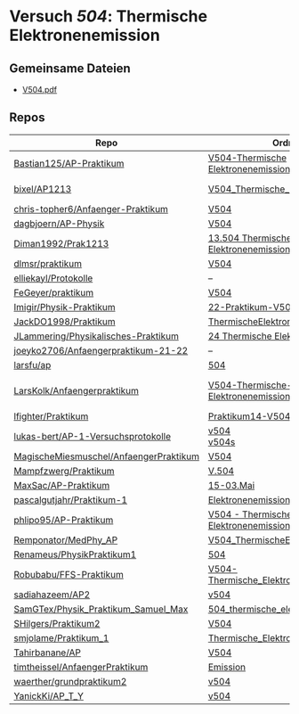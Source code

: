 # Versuch *504*: Thermische Elektronenemission

## Gemeinsame Dateien
- [V504.pdf](https://docs.google.com/viewer?url=https://raw.githubusercontent.com/JLammering/Physikalisches-Praktikum/master/24%20Thermische%20Elektronenemission/V504.pdf)

## Repos

|                                          Repo                                          |                                                                            Ordner                                                                             |                                                                                                                                                                                                                                                      PDFs                                                                                                                                                                                                                                                       |
|----------------------------------------------------------------------------------------|---------------------------------------------------------------------------------------------------------------------------------------------------------------|-----------------------------------------------------------------------------------------------------------------------------------------------------------------------------------------------------------------------------------------------------------------------------------------------------------------------------------------------------------------------------------------------------------------------------------------------------------------------------------------------------------------|
|[Bastian125/AP-Praktikum](../repo/Bastian125/AP-Praktikum)                              |[V504-Thermische Elektronenemission](https://github.com/Bastian125/AP/tree/master/V504-Thermische%20Elektronenemission)                                        |[504 - Thermische Elektronenemission.pdf](https://docs.google.com/viewer?url=https://raw.githubusercontent.com/Bastian125/AP-Praktikum/master/Versuche/504%20-%20Thermische%20Elektronenemission.pdf)                                                                                                                                                                                                                                                                                                            |
|[bixel/AP1213](../repo/bixel/AP1213)                                                    |[V504_Thermische_E](https://github.com/bixel/AP1213/tree/master/V504_Thermische_E)                                                                             |[00_protokoll.pdf](https://docs.google.com/viewer?url=https://raw.githubusercontent.com/bixel/AP1213/master/V504_Thermische_E/00_protokoll.pdf)<br/>[anleitung_V504.pdf](https://docs.google.com/viewer?url=https://raw.githubusercontent.com/bixel/AP1213/master/V504_Thermische_E/anleitung_V504.pdf)                                                                                                                                                                                                          |
|[chris-topher6/Anfaenger-Praktikum](../repo/chris-topher6/Anfaenger-Praktikum)          |[V504](https://github.com/chris-topher6/Anfaenger-Praktikum/tree/master/V504)                                                                                  |–                                                                                                                                                                                                                                                                                                                                                                                                                                                                                                                |
|[dagbjoern/AP-Physik](../repo/dagbjoern/AP-Physik)                                      |[V504](https://github.com/dagbjoern/AP-Physik/tree/master/V504)                                                                                                |–                                                                                                                                                                                                                                                                                                                                                                                                                                                                                                                |
|[Diman1992/Prak1213](../repo/Diman1992/Prak1213)                                        |[13.504 Thermische Elektronenemission](https://github.com/Diman1992/Prak1213/tree/master/13.504%20Thermische%20Elektronenemission)                             |–                                                                                                                                                                                                                                                                                                                                                                                                                                                                                                                |
|[dlmsr/praktikum](../repo/dlmsr/praktikum)                                              |[V504](https://github.com/dlmsr/praktikum/tree/master/V504)                                                                                                    |–                                                                                                                                                                                                                                                                                                                                                                                                                                                                                                                |
|[elliekayl/Protokolle](../repo/elliekayl/Protokolle)                                    |–                                                                                                                                                              |[V504_Thermische_Elektronenemission.pdf](https://docs.google.com/viewer?url=https://raw.githubusercontent.com/elliekayl/Protokolle/master/V400-703/V504_Thermische_Elektronenemission.pdf)                                                                                                                                                                                                                                                                                                                       |
|[FeGeyer/praktikum](../repo/FeGeyer/praktikum)                                          |[V504](https://github.com/FeGeyer/praktikum/tree/master/4_Semester/V504)                                                                                       |[V504.pdf](https://docs.google.com/viewer?url=https://raw.githubusercontent.com/FeGeyer/praktikum/master/4_Semester/PDF-Dateien/V504.pdf)                                                                                                                                                                                                                                                                                                                                                                        |
|[Imigir/Physik-Praktikum](../repo/Imigir/Physik-Praktikum)                              |[22-Praktikum-V504](https://github.com/Imigir/Physik-Praktikum/tree/master/22-Praktikum-V504)                                                                  |–                                                                                                                                                                                                                                                                                                                                                                                                                                                                                                                |
|[JackDO1998/Praktikum](../repo/JackDO1998/Praktikum)                                    |[ThermischeElektronenemmission](https://github.com/JackDO1998/Praktikum/tree/main/ThermischeElektronenemmission)                                               |[main.pdf](https://docs.google.com/viewer?url=https://raw.githubusercontent.com/JackDO1998/Praktikum/main/ThermischeElektronenemmission/main.pdf)                                                                                                                                                                                                                                                                                                                                                                |
|[JLammering/Physikalisches-Praktikum](../repo/JLammering/Physikalisches-Praktikum)      |[24 Thermische Elektronenemission](https://github.com/JLammering/Physikalisches-Praktikum/tree/master/24%20Thermische%20Elektronenemission)                    |–                                                                                                                                                                                                                                                                                                                                                                                                                                                                                                                |
|[joeyko2706/Anfaengerpraktikum-21-22](../repo/joeyko2706/Anfaengerpraktikum-21-22)      |–                                                                                                                                                              |[v504.pdf](https://docs.google.com/viewer?url=https://raw.githubusercontent.com/joeyko2706/Anfaengerpraktikum-21-22/main/Protokolle/v504.pdf)                                                                                                                                                                                                                                                                                                                                                                    |
|[larsfu/ap](../repo/larsfu/ap)                                                          |[504](https://github.com/larsfu/ap/tree/master/504)                                                                                                            |–                                                                                                                                                                                                                                                                                                                                                                                                                                                                                                                |
|[LarsKolk/Anfaengerpraktikum](../repo/LarsKolk/Anfaengerpraktikum)                      |[V504-Thermische-Elektronenemission](https://github.com/LarsKolk/Anfaengerpraktikum/tree/master/V504-Thermische-Elektronenemission)                            |[main.pdf](https://docs.google.com/viewer?url=https://raw.githubusercontent.com/LarsKolk/Anfaengerpraktikum/master/V504-Thermische-Elektronenemission/main.pdf)<br/>[main2.pdf](https://docs.google.com/viewer?url=https://raw.githubusercontent.com/LarsKolk/Anfaengerpraktikum/master/V504-Thermische-Elektronenemission/main2.pdf)<br/>[V504_alt.pdf](https://docs.google.com/viewer?url=https://raw.githubusercontent.com/LarsKolk/Anfaengerpraktikum/master/V504-Thermische-Elektronenemission/V504_alt.pdf)|
|[lfighter/Praktikum](../repo/lfighter/Praktikum)                                        |[Praktikum14-V504](https://github.com/lfighter/Praktikum/tree/master/Praktikum14-V504)                                                                         |–                                                                                                                                                                                                                                                                                                                                                                                                                                                                                                                |
|[lukas-bert/AP-1-Versuchsprotokolle](../repo/lukas-bert/AP-1-Versuchsprotokolle)        |[v504](https://github.com/lukas-bert/AP-1-Versuchsprotokolle/tree/main/v504)<br/>[v504s](https://github.com/lukas-bert/AP-1-Versuchsprotokolle/tree/main/v504s)|–                                                                                                                                                                                                                                                                                                                                                                                                                                                                                                                |
|[MagischeMiesmuschel/AnfaengerPraktikum](../repo/MagischeMiesmuschel/AnfaengerPraktikum)|[V504](https://github.com/MagischeMiesmuschel/AnfaengerPraktikum/tree/master/V504)                                                                             |–                                                                                                                                                                                                                                                                                                                                                                                                                                                                                                                |
|[Mampfzwerg/Praktikum](../repo/Mampfzwerg/Praktikum)                                    |[V.504](https://github.com/Mampfzwerg/Praktikum/tree/master/V.504)                                                                                             |[main.pdf](https://docs.google.com/viewer?url=https://raw.githubusercontent.com/Mampfzwerg/Praktikum/master/V.504/latex-template/main.pdf)                                                                                                                                                                                                                                                                                                                                                                       |
|[MaxSac/AP-Praktikum](../repo/MaxSac/AP-Praktikum)                                      |[15-03.Mai](https://github.com/MaxSac/AP-Praktikum/tree/master/15-03.Mai)                                                                                      |–                                                                                                                                                                                                                                                                                                                                                                                                                                                                                                                |
|[pascalgutjahr/Praktikum-1](../repo/pascalgutjahr/Praktikum-1)                          |[Elektronenemission](https://github.com/pascalgutjahr/Praktikum-1/tree/master/Elektronenemission)                                                              |–                                                                                                                                                                                                                                                                                                                                                                                                                                                                                                                |
|[phlipo95/AP-Praktikum](../repo/phlipo95/AP-Praktikum)                                  |[V504 - Thermische Elektronenemissionen](https://github.com/phlipo95/AP-Praktikum/tree/master/V504%20-%20Thermische%20Elektronenemissionen)                    |–                                                                                                                                                                                                                                                                                                                                                                                                                                                                                                                |
|[Remponator/MedPhy_AP](../repo/Remponator/MedPhy_AP)                                    |[V504_ThermischeElektronenemission](https://github.com/Remponator/MedPhy_AP/tree/master/V504_ThermischeElektronenemission)                                     |[Main.pdf](https://docs.google.com/viewer?url=https://raw.githubusercontent.com/Remponator/MedPhy_AP/master/V504_ThermischeElektronenemission/Main.pdf)                                                                                                                                                                                                                                                                                                                                                          |
|[Renameus/PhysikPraktikum1](../repo/Renameus/PhysikPraktikum1)                          |[504](https://github.com/Renameus/PhysikPraktikum1/tree/master/Versuche/504)                                                                                   |[protokoll.pdf](https://docs.google.com/viewer?url=https://raw.githubusercontent.com/Renameus/PhysikPraktikum1/master/Versuche/504/protokoll.pdf)                                                                                                                                                                                                                                                                                                                                                                |
|[Robubabu/FFS-Praktikum](../repo/Robubabu/FFS-Praktikum)                                |[V504-Thermische_Elektronenemission](https://github.com/Robubabu/FFS-Praktikum/tree/master/V504-Thermische_Elektronenemission)                                 |[V504.pdf](https://docs.google.com/viewer?url=https://raw.githubusercontent.com/Robubabu/FFS-Praktikum/master/Versuchs_pdfs/SS/V504.pdf)                                                                                                                                                                                                                                                                                                                                                                         |
|[sadiahazeem/AP2](../repo/sadiahazeem/AP2)                                              |[v504](https://github.com/sadiahazeem/AP2/tree/main/Thermische%20Elektronenemission/latex-template/v504)                                                       |–                                                                                                                                                                                                                                                                                                                                                                                                                                                                                                                |
|[SamGTex/Physik_Praktikum_Samuel_Max](../repo/SamGTex/Physik_Praktikum_Samuel_Max)      |[504_thermische_elektronenemission](https://github.com/SamGTex/Physik_Praktikum_Samuel_Max/tree/master/504_thermische_elektronenemission)                      |–                                                                                                                                                                                                                                                                                                                                                                                                                                                                                                                |
|[SHilgers/Praktikum2](../repo/SHilgers/Praktikum2)                                      |[V504](https://github.com/SHilgers/Praktikum2/tree/master/V504)                                                                                                |–                                                                                                                                                                                                                                                                                                                                                                                                                                                                                                                |
|[smjolame/Praktikum_1](../repo/smjolame/Praktikum_1)                                    |[Thermische_Elektronenemission](https://github.com/smjolame/Praktikum_1/tree/master/Thermische_Elektronenemission)                                             |[V504.pdf](https://docs.google.com/viewer?url=https://raw.githubusercontent.com/smjolame/Praktikum_1/master/Thermische_Elektronenemission/V504.pdf)                                                                                                                                                                                                                                                                                                                                                              |
|[Tahirbanane/AP](../repo/Tahirbanane/AP)                                                |[V504](https://github.com/Tahirbanane/AP/tree/main/V504)                                                                                                       |–                                                                                                                                                                                                                                                                                                                                                                                                                                                                                                                |
|[timtheissel/AnfaengerPraktikum](../repo/timtheissel/AnfaengerPraktikum)                |[Emission](https://github.com/timtheissel/AnfaengerPraktikum/tree/main/Emission)                                                                               |[V504.pdf](https://docs.google.com/viewer?url=https://raw.githubusercontent.com/timtheissel/AnfaengerPraktikum/main/Emission/V504.pdf)                                                                                                                                                                                                                                                                                                                                                                           |
|[waerther/grundpraktikum2](../repo/waerther/grundpraktikum2)                            |[v504](https://github.com/waerther/grundpraktikum2/tree/master/v504)                                                                                           |–                                                                                                                                                                                                                                                                                                                                                                                                                                                                                                                |
|[YanickKi/AP_T_Y](../repo/YanickKi/AP_T_Y)                                              |[v504](https://github.com/YanickKi/AP_T_Y/tree/main/v504)                                                                                                      |–                                                                                                                                                                                                                                                                                                                                                                                                                                                                                                                |
